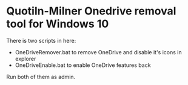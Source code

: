 # Quotiln-Milner Onedrive removal tool for Windows 10

There is two scripts in here:
* OneDriveRemover.bat to remove OneDrive and disable it's icons in explorer
* OneDriveEnable.bat to enable OneDrive features back

Run both of them as admin.
